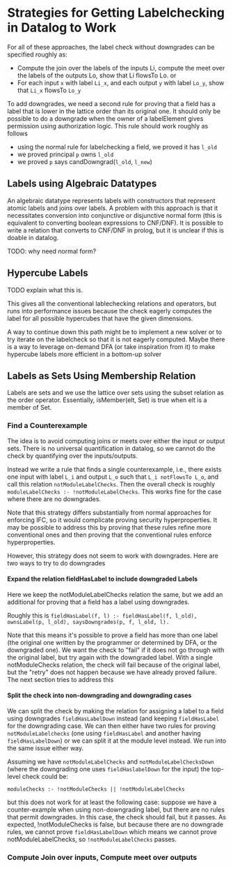 # Strategies for Getting Labelchecking in Datalog to Work

For all of these approaches, the label check without downgrades can be 
specified roughly as:
 - Compute the join over the labels of the inputs Li, compute the meet over the 
   labels of the outputs Lo, show that Li flowsTo Lo.
or
 - For each input `x` with label `Li_x`, and each output `y` with label `Lo_y`, 
   show that `Li_x` flowsTo `Lo_y`

To add downgrades, we need a second rule for proving that a field has a label 
that is lower in the lattice order than its original one. It should only be 
possible to do a downgrade when the owner of a labelElement gives permission 
using authorization logic. This rule should work roughly as follows
- using the normal rule for labelchecking a field, we proved it has `l_old`
- we proved principal `p` owns `l_old`
- we proved `p` says candDowngrad(`l_old`, `l_new`)

## Labels using Algebraic Datatypes

An algebraic datatype represents labels with constructors that represent atomic 
labels and joins over labels. A problem with this approach is that it 
necessitates conversion into conjunctive or disjunctive normal form (this is 
equivalent to converting boolean expressions to CNF/DNF). It is possible to
write a relation that converts to CNF/DNF in prolog, but it is unclear if this
is doable in datalog.

TODO: why need normal form?

## Hypercube Labels

TODO explain what this is.

This gives all the conventional lablechecking relations and operators, but runs 
into performance issues because the check eagerly computes the label for all 
possible hypercubes that have the given dimensions.

A way to continue down this path might be to implement a new solver or to try 
iterate on the labelcheck so that it is not eagerly computed. Maybe there is a 
way to leverage on-demand DFA (or take inspiration from it) to make hypercube 
labels more efficient in a bottom-up solver

## Labels as Sets Using Membership Relation

Labels are sets and we use the lattice over sets using the subset relation as 
the order operator. Essentially, isMember(elt, Set) is true when elt is a
member of Set. 

### Find a Counterexample

The idea is to avoid computing joins or meets over either the input or output 
sets. There is no universal quantification in datalog, so we cannot do the 
check by quantifying over the inputs/outputs.

Instead we write a rule that finds a single counterexample, i.e., there exists 
one input with label `L_i` and output `L_o` such that `L_i notFlowsTo L_o`, and 
call this relation `notModuleLabelChecks`.
Then the overall check is roughly `moduleLabelChecks :- !notModuleLabelChecks`. 
This works fine for the case where there are no downgrades.

Note that this strategy differs substantially from normal approaches for enforcing IFC, 
so it would complicate proving security hyperproperties. It may be possible to 
address this by proving that these rules refine more conventional ones and then 
proving that the conventional rules enforce hyperproperties.

However, this strategy does not seem to work with downgrades. Here are two ways 
to try to do downgrades 

#### Expand the relation fieldHasLabel to include downgraded Labels
Here we keep the notModuleLabelChecks relation the same, but we add an 
additional for proving that a field has a label using downgrades.

Roughly this is
`fieldHasLabel(f, l) :- fieldHasLabel(f, l_old), ownsLabel(p, l_old),
                        saysDowngrades(p, f, l_old, l).`

Note that this means it's possible to prove a field has more than one label 
(the original one written by the programmer or determined by DFA, or the 
downgraded one). We want the check to "fail" if it does not go through with the 
original label, but try again with the downgraded label. With a single 
notModuleChecks relation, the check will fail because of the original label, 
but the "retry" does not happen because we have already proved failure. The 
next section tries to address this

#### Split the check into non-downgrading and downgrading cases
We can split the check by making the relation for assigning a label to a field 
using downgrades `fieldHasLabelDown` instead (and keeping `fieldHasLabel` for
the downgrading case. We can then either have two rules for proving
`notModuleLabelchecks` (one using `fieldHasLabel` and another having 
`fieldHasLabelDown`) or we can split it at the module level instead. We run 
into the same issue either way. 

Assuming we have `notModuleLabelChecks` and `notModuleLabelChecksDown` (where 
the downgrading one uses `fieldHaslabelDown` for the input) the top-level check
could be:

`moduleChecks :- !notModuleChecks || !notModuleLabelChecks`

but this does not work for at least the following case: suppose we have a 
counter-example when using non-downgrading label, but there are no rules that 
permit downgrades. In this case, the check should fail, but it passes. As 
expected, !notModuleChecks is false, but because there are no downgrade rules, 
we cannot prove `fieldHasLabelDown` which means we cannot prove 
notModuleLabelChecks, so `!notModuleLabelChecks` passes.

### Compute Join over inputs, Compute meet over outputs
